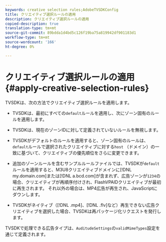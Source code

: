 ```yaml
---
keywords: creative selection rules;AdobeTVSDKConfig
title: クリエイティブ選択ルールの適用
description: クリエイティブ選択ルールの適用
copied-description: true
translation-type: tm+mt
source-git-commit: 89bdda1d4bd5c126f19ba75a819942df901183d1
workflow-type: tm+mt
source-wordcount: '166'
ht-degree: 0%

---
```



# クリエイティブ選択ルールの適用{#apply-creative-selection-rules}

TVSDKは、次の方法でクリエイティブ選択ルールを適用します。

* TVSDKは、最初にすべての`default`ルールを適用し、次にゾーン固有のルールを適用します。
* TVSDKは、現在のゾーンIDに対して定義されていないルールを無視します。
* TVSDKがデフォルトのルールを適用すると、ゾーン固有のルールは、`default`ルールで選択されたクリエイティブに対する`host` （ドメイン）の一致に基づいて、クリエイティブの優先順位をさらに変更できます。

* 追加のゾーンルールを含むサンプルルールファイルでは、TVSDKが`default`ルールを適用すると、M3U8クリエイティブドメインに[!DNL my.domain.com]または[!DNL a.bcd.com]が含まれず、広告ゾーンが`1234`の場合、クリエイティブが再順序付けされ、FlashVPAIDクリエイティブが最初に再生されます。 それ以外の場合は、MP4広告が再生され、JavaScriptにダウンします。

* TVSDKがネイティブ（[!DNL .mp4]、[!DNL .flv]など）再生できない広告クリエイティブを選択した場合、TVSDKは再パッケージ化リクエストを発行します。

TVSDKで処理できる広告タイプは、`AuditudeSettings`の`validMimeTypes`設定を通じて定義されます。